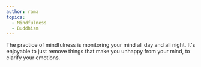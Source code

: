 ```yaml
---
author: rama
topics:
  - Mindfulness
  - Buddhism
---
```


The practice of mindfulness is monitoring your mind all day and all night. It's enjoyable to just remove things that make you unhappy from your mind, to clarify your emotions.
